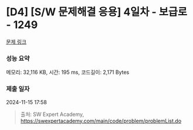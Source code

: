 # [D4] [S/W 문제해결 응용] 4일차 - 보급로 - 1249 

[문제 링크](https://swexpertacademy.com/main/code/problem/problemDetail.do?contestProbId=AV15QRX6APsCFAYD) 

### 성능 요약

메모리: 32,116 KB, 시간: 195 ms, 코드길이: 2,171 Bytes

### 제출 일자

2024-11-15 17:58



> 출처: SW Expert Academy, https://swexpertacademy.com/main/code/problem/problemList.do